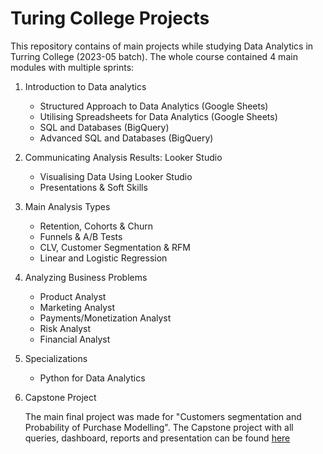 # Turing College Projects
This repository contains of main projects while studying Data Analytics in Turring College (2023-05 batch). 
The whole course contained 4 main modules with multiple sprints:

1. Introduction to Data analytics
   - Structured Approach to Data Analytics (Google Sheets)
   - Utilising Spreadsheets for Data Analytics (Google Sheets)
   - SQL and Databases (BigQuery)
   - Advanced SQL and Databases (BigQuery)

2. Communicating Analysis Results: Looker Studio
   - Visualising Data Using Looker Studio
   - Presentations & Soft Skills

3. Main Analysis Types
   - Retention, Cohorts & Churn
   - Funnels & A/B Tests
   - CLV, Customer Segmentation & RFM
   - Linear and Logistic Regression
  
4. Analyzing Business Problems
   - Product Analyst
   - Marketing Analyst
   - Payments/Monetization Analyst
   - Risk Analyst
   - Financial Analyst
  
5. Specializations
   - Python for Data Analytics 
  
6. Capstone Project

   The main final project was made for  "Customers segmentation and Probability of Purchase Modelling".
   The Capstone project with all queries, dashboard, reports and presentation can be found [here](https://github.com/densen1978/Capstone-project)



  
